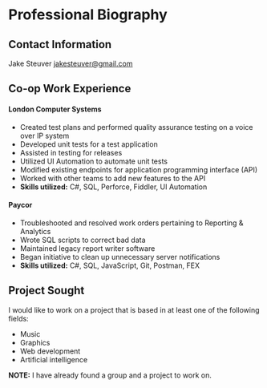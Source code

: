 # Professional Biography

## Contact Information

Jake Steuver
jakesteuver@gmail.com

## Co-op Work Experience

#### London Computer Systems

* Created test plans and performed quality assurance testing on a voice over IP system
* Developed unit tests for a test application
* Assisted in testing for releases
* Utilized UI Automation to automate unit tests
* Modified existing endpoints for application programming interface (API)
* Worked with other teams to add new features to the API
* **Skills utilized:** C#, SQL, Perforce, Fiddler, UI Automation

#### Paycor

* Troubleshooted and resolved work orders pertaining to Reporting & Analytics
* Wrote SQL scripts to correct bad data
* Maintained legacy report writer software
* Began initiative to clean up unnecessary server notifications
* **Skills utilized:** C#, SQL, JavaScript, Git, Postman, FEX

## Project Sought

I would like to work on a project that is based in at least one of the following fields:

* Music
* Graphics
* Web development
* Artificial intelligence

**NOTE:** I have already found a group and a project to work on.
